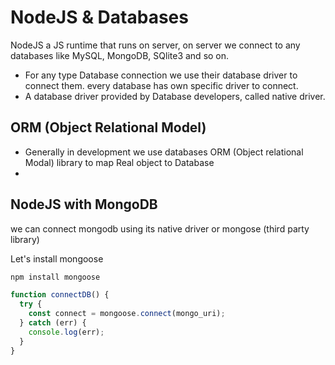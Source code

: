 # NodeJS & Databases

NodeJS a JS runtime that runs on server, on server we connect to any databases like MySQL, MongoDB, SQlite3 and so on.

- For any type Database connection we use their database driver to connect them. every database has own specific driver to connect.
- A database driver provided by Database developers, called native driver.

## ORM (Object Relational Model)

- Generally in development we use databases ORM (Object relational Modal) library to map Real object to Database
-

## NodeJS with MongoDB

we can connect mongodb using its native driver or mongose (third party library)

Let's install mongoose

```bash
npm install mongoose
```

```js
function connectDB() {
  try {
    const connect = mongoose.connect(mongo_uri);
  } catch (err) {
    console.log(err);
  }
}
```
